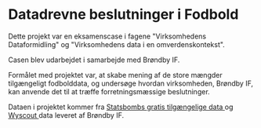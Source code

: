 # Datadrevne beslutninger i Fodbold
Dette projekt var en eksamenscase i fagene "Virksomhedens Dataformidling" og "Virksomhedens data i en omverdenskontekst".

Casen blev udarbejdet i samarbejde med Brøndby IF. 

Formålet med projektet var, at skabe mening af de store mængder tilgængeligt fodbolddata, og undersøge hvordan virksomheden, Brøndby IF, kan anvende det til at træffe forretningsmæssige beslutninger. 

Dataen i projektet kommer fra [Statsbombs gratis tilgængelige data ](https://github.com/statsbomb/open-data)og [Wyscout ]([url](https://wyscout.com))data leveret af Brøndby IF. 

